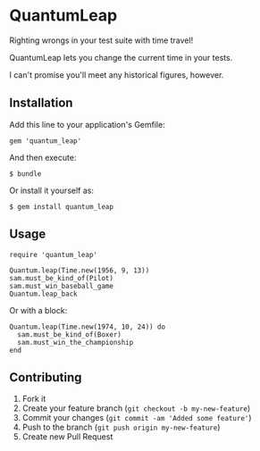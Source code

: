 # QuantumLeap

Righting wrongs in your test suite with time travel!

QuantumLeap lets you change the current time in your tests.

I can't promise you'll meet any historical figures, however.

## Installation

Add this line to your application's Gemfile:

    gem 'quantum_leap'

And then execute:

    $ bundle

Or install it yourself as:

    $ gem install quantum_leap

## Usage

    require 'quantum_leap'

    Quantum.leap(Time.new(1956, 9, 13))
    sam.must_be_kind_of(Pilot)
    sam.must_win_baseball_game
    Quantum.leap_back

Or with a block:

    Quantum.leap(Time.new(1974, 10, 24)) do
      sam.must_be_kind_of(Boxer)
      sam.must_win_the_championship
    end

## Contributing

1. Fork it
2. Create your feature branch (`git checkout -b my-new-feature`)
3. Commit your changes (`git commit -am 'Added some feature'`)
4. Push to the branch (`git push origin my-new-feature`)
5. Create new Pull Request
